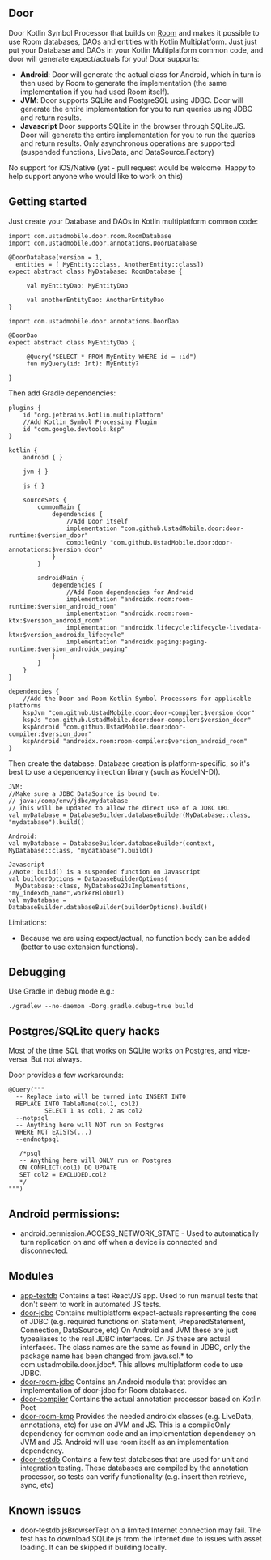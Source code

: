 
## Door

Door Kotlin Symbol Processor that builds on [Room](https://developer.android.com/training/data-storage/room) and makes
it possible to use Room databases, DAOs and entities with Kotlin Multiplatform. Just 
just put your Database and DAOs in your Kotlin Multiplatform common code, and door will generate expect/actuals for you!
Door supports:
* **Android**: Door will generate the actual class for Android, which in turn is then used by Room to generate the 
implementation (the same implementation if you had used Room itself).
* **JVM**: Door supports SQLite and PostgreSQL using JDBC. Door will generate the entire implementation for you to run 
queries using JDBC and return results.
* **Javascript** Door supports SQLite in the browser through SQLite.JS. Door will generate the entire implementation for
you to run the queries and return results. Only asynchronous operations are supported (suspended functions, LiveData, 
and DataSource.Factory)

No support for iOS/Native (yet - pull request would be welcome. Happy to help support anyone who would like to work on 
this)


## Getting started
Just create your Database and DAOs in Kotlin multiplatform common code:

```
import com.ustadmobile.door.room.RoomDatabase
import com.ustadmobile.door.annotations.DoorDatabase

@DoorDatabase(version = 1, 
  entities = [ MyEntity::class, AnotherEntity::class])
expect abstract class MyDatabase: RoomDatabase {
     
     val myEntityDao: MyEntityDao
     
     val anotherEntityDao: AnotherEntityDao 
}

import com.ustadmobile.door.annotations.DoorDao

@DoorDao
expect abstract class MyEntityDao {
     
     @Query("SELECT * FROM MyEntity WHERE id = :id")
     fun myQuery(id: Int): MyEntity?
     
}
```

Then add Gradle dependencies:
```
plugins {
    id "org.jetbrains.kotlin.multiplatform"
    //Add Kotlin Symbol Processing Plugin
    id "com.google.devtools.ksp"
}

kotlin {
    android { }

    jvm { }
    
    js { }
    
    sourceSets {
        commonMain {
            dependencies {
                //Add Door itself
                implementation "com.github.UstadMobile.door:door-runtime:$version_door"
                compileOnly "com.github.UstadMobile.door:door-annotations:$version_door"
            }
        }
        
        androidMain {
            dependencies {
                //Add Room dependencies for Android
                implementation "androidx.room:room-runtime:$version_android_room"
                implementation "androidx.room:room-ktx:$version_android_room"
                implementation "androidx.lifecycle:lifecycle-livedata-ktx:$version_androidx_lifecycle"
                implementation "androidx.paging:paging-runtime:$version_androidx_paging"
            }
        }
    }
}

dependencies {
    //Add the Door and Room Kotlin Symbol Processors for applicable platforms
    kspJvm "com.github.UstadMobile.door:door-compiler:$version_door"
    kspJs "com.github.UstadMobile.door:door-compiler:$version_door"
    kspAndroid "com.github.UstadMobile.door:door-compiler:$version_door"
    kspAndroid "androidx.room:room-compiler:$version_android_room"
}
```

Then create the database. Database creation is platform-specific, so it's best to use a dependency injection library 
(such as KodeIN-DI).

```
JVM: 
//Make sure a JDBC DataSource is bound to: 
// java:/comp/env/jdbc/mydatabase
// This will be updated to allow the direct use of a JDBC URL
val myDatabase = DatabaseBuilder.databaseBuilder(MyDatabase::class, "mydatabase").build()

Android:
val myDatabase = DatabaseBuilder.databaseBuilder(context, MyDatabase::class, "mydatabase").build()

Javascript 
//Note: build() is a suspended function on Javascript
val builderOptions = DatabaseBuilderOptions(
  MyDatabase::class, MyDatabase2JsImplementations, "my_indexdb_name",workerBlobUrl)
val myDatabase = DatabaseBuilder.databaseBuilder(builderOptions).build() 

```

Limitations:
* Because we are using expect/actual, no function body can be added (better to use extension functions).


## Debugging
Use Gradle in debug mode e.g.:
```
./gradlew --no-daemon -Dorg.gradle.debug=true build
```

## Postgres/SQLite query hacks

Most of the time SQL that works on SQLite works on Postgres, and vice-versa. But not always.

Door provides a few workarounds:

```
@Query("""
  -- Replace into will be turned into INSERT INTO 
  REPLACE INTO TableName(col1, col2)
          SELECT 1 as col1, 2 as col2
  --notpsql
  -- Anything here will NOT run on Postgres
  WHERE NOT EXISTS(...)
  --endnotpsql
  
   /*psql 
   -- Anything here will ONLY run on Postgres
   ON CONFLICT(col1) DO UPDATE
   SET col2 = EXCLUDED.col2  
   */
""")
```


## Android permissions:

* android.permission.ACCESS_NETWORK_STATE - Used to automatically turn replication on and off when a device is 
  connected and disconnected.

## Modules

* [app-testdb](app-testdb/) Contains a test React/JS app. Used to run manual tests that don't seem to work in automated
JS tests.
* [door-jdbc](door-jdbc/) Contains multiplatform expect-actuals representing the core of JDBC (e.g. required functions on Statement, 
PreparedStatement, Connection, DataSource, etc) On Android and JVM these are just typealiases to the real JDBC interfaces. 
On JS these are actual interfaces. The class names are the same as found in JDBC, only the package name has been changed 
from java.sql.* to com.ustadmobile.door.jdbc*. This allows multiplatform code to use JDBC.
* [door-room-jdbc](door-room-jdbc/) Contains an Android module that provides an implementation of door-jdbc for Room 
databases. 
* [door-compiler](door-compiler/) Contains the actual annotation processor based on Kotlin Poet
* [door-room-kmp](door-room-kmp/) Provides the needed androidx classes (e.g. LiveData, annotations, etc) for 
use on JVM and JS. This is a compileOnly dependency for common code and an implementation dependency on JVM and JS. 
Android will use room itself as an implementation dependency.
* [door-testdb](door-testdb/) Contains a few test databases that are used for unit and integration testing. These 
databases are compiled by the annotation processor, so tests can verify functionality (e.g. insert then retrieve, 
sync, etc)

## Known issues

* door-testdb:jsBrowserTest on a limited Internet connection may fail. The test has to download SQLite.js
from the Internet due to issues with asset loading. It can be skipped if building locally.
